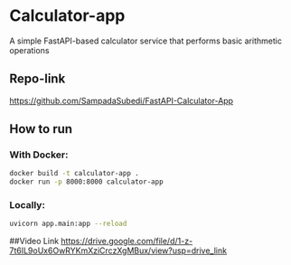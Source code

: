 # Calculator-app

A simple FastAPI-based calculator service that performs basic arithmetic operations

## Repo-link
https://github.com/SampadaSubedi/FastAPI-Calculator-App

## How to run

### With Docker:
```bash
docker build -t calculator-app .
docker run -p 8000:8000 calculator-app
```
### Locally:
```bash
uvicorn app.main:app --reload
```
##Video Link
https://drive.google.com/file/d/1-z-7t6IL9oUx6OwRYKmXziCrczXgMBux/view?usp=drive_link
